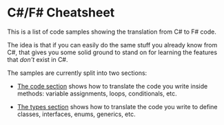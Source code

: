 # C#/F# Cheatsheet

This is a list of code samples showing the translation from C# to F# code.

The idea is that if you can easily do the same stuff you already know from C#,
that gives you some solid ground to stand on for learning the features that
_don't_ exist in C#.

The samples are currently split into two sections:

* [The code section](CheatsheetCode.md) shows how to translate the code you
  write inside methods: variable assignments, loops, conditionals, etc.

* [The types section](CheatsheetTypes.md) shows how to translate the code you
  write to define classes, interfaces, enums, generics, etc.
